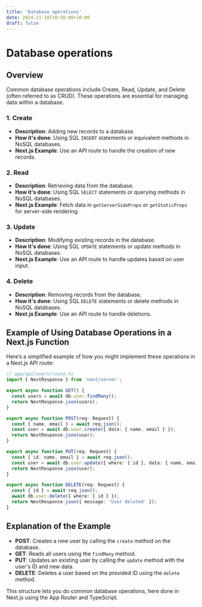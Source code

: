 ```yaml
---
title: 'Database operations'
date: 2024-11-18T10:58:08+10:00
draft: false
---
```


# Database operations

## Overview
Common database operations include Create, Read, Update, and Delete (often referred to as CRUD). These operations are essential for managing data within a database.

### 1. Create
- **Description**: Adding new records to a database.
- **How it's done**: Using SQL `INSERT` statements or equivalent methods in NoSQL databases.
- **Next.js Example**: Use an API route to handle the creation of new records.

### 2. Read
- **Description**: Retrieving data from the database.
- **How it's done**: Using SQL `SELECT` statements or querying methods in NoSQL databases.
- **Next.js Example**: Fetch data in `getServerSideProps` or `getStaticProps` for server-side rendering.

### 3. Update
- **Description**: Modifying existing records in the database.
- **How it's done**: Using SQL `UPDATE` statements or update methods in NoSQL databases.
- **Next.js Example**: Use an API route to handle updates based on user input.

### 4. Delete
- **Description**: Removing records from the database.
- **How it's done**: Using SQL `DELETE` statements or delete methods in NoSQL databases.
- **Next.js Example**: Use an API route to handle deletions.

## Example of Using Database Operations in a Next.js Function

Here’s a simplified example of how you might implement these operations in a Next.js API route:

```ts
// app/api/users/route.ts
import { NextResponse } from 'next/server';

export async function GET() {
  const users = await db.user.findMany();
  return NextResponse.json(users);
}

export async function POST(req: Request) {
  const { name, email } = await req.json();
  const user = await db.user.create({ data: { name, email } });
  return NextResponse.json(user);
}

export async function PUT(req: Request) {
  const { id, name, email } = await req.json();
  const user = await db.user.update({ where: { id }, data: { name, email } });
  return NextResponse.json(user);
}

export async function DELETE(req: Request) {
  const { id } = await req.json();
  await db.user.delete({ where: { id } });
  return NextResponse.json({ message: 'User deleted' });
}
```

## Explanation of the Example
- **POST**: Creates a new user by calling the `create` method on the database.
- **GET**: Reads all users using the `findMany` method.
- **PUT**: Updates an existing user by calling the `update` method with the user's ID and new data.
- **DELETE**: Deletes a user based on the provided ID using the `delete` method.

This structure lets you do common database operations, here done in Next.js using the App Router and TypeScript.
